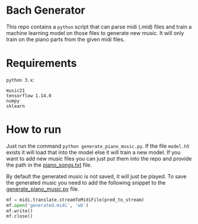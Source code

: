# Bach Generator
This repo contains a `python` script that can parse midi (.mid) files and train a machine learning model on those files to generate new music.
It will only train on the piano parts from the given midi files.

# Requirements
`python 3.x`:
```
music21
tensorflow 1.14.0
numpy
sklearn
```

# How to run
Just run the command `python generate_piano_music.py`.
If the file `model.h5` exists it will load that into the model else it will train a new model.
If you want to add new music files you can just put them into the repo and provide the path in the [piano_songs.txt](./piano_songs.txt) file.

By default the generated music is not saved, it will just be played.
To save the generated music you need to add the following snippet to the [generate_piano_music.py](./generate_piano_music.py) file.
``` python
mf = midi.translate.streamToMidiFile(pred_to_stream)
mf.open('generated.midi', 'wb')
mf.write()
mf.close()
```
